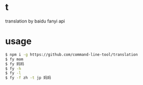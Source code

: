 # t
translation by baidu fanyi api

# usage

```bash
$ npm i -g https://github.com/command-line-tool/translation
$ fy mom
$ fy 妈妈
$ fy -h
$ fy -l
$ fy -f zh -t jp 妈妈
```
